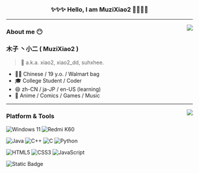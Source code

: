<h3 align="center">✨✨✨  Hello, I am MuziXiao2 👋✨✨✨</h3>

---

<img align="right" src="https://github-readme-stats.vercel.app/api?username=MuziXiao2&show_icons=true&rank_icon=github&theme=tokyonight">

### About me 😶

### 木子 丶小二 ( MuziXiao2 )

> 💬 a.k.a. xiao2, xiao2_dd, suhxhee.

- 🏳️‍⚧️ Chinese / 19 y.o. / Walmart bag
- 🎓 College Student / Coder
- 😄 zh-CN / ja-JP / en-US (learning)
- 💖 Anime / Comics / Games / Music

---

<img align="right" src="https://github-readme-stats.vercel.app/api/top-langs/?username=MuziXiao2&layout=donut&theme=tokyonight">

### Platform & Tools

![Windows 11](https://img.shields.io/badge/Windows_11-00adef?style=flat-square)
![Redmi K60](https://img.shields.io/badge/Redmi%20K60-FF6900?style=flat-square&logo=Xiaomi&logoColor=ffffff)

![Java](https://img.shields.io/badge/-Java-f80000?style=flat-square&logo=oracle&logoColor=fff)
![C++](https://img.shields.io/badge/-C%2b%2b-00599c?style=flat-square&logo=C%2b%2b&logoColor=fff)
![C](https://img.shields.io/badge/-C-a8b9cc?style=flat-square&logo=C&logoColor=fff)
![Python](https://img.shields.io/badge/-Python-3776ab?style=flat-square&logo=python&logoColor=fff)

![HTML5](https://img.shields.io/badge/-HTML5-e34f26?style=flat-square&logo=HTML5&logoColor=fff)
![CSS3](https://img.shields.io/badge/-CSS3-1572b6?style=flat-square&logo=CSS3&labelColor=1572b6)
![JavaScript](https://img.shields.io/badge/-JavaScript-f7df1e?style=flat-square&logo=JavaScript&labelColor=f7df1e&logoColor=000)


![Static Badge](https://img.shields.io/badge/Vue.js-4FC08D?style=flat-square&logo=vuedotjs&logoColor=ffffff)




